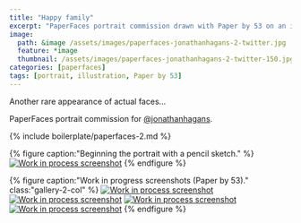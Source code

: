 ```yaml
---
title: "Happy family"
excerpt: "PaperFaces portrait commission drawn with Paper by 53 on an iPad."
image: 
  path: &image /assets/images/paperfaces-jonathanhagans-2-twitter.jpg 
  feature: *image
  thumbnail: /assets/images/paperfaces-jonathanhagans-2-twitter-150.jpg
categories: [paperfaces]
tags: [portrait, illustration, Paper by 53]
---
```


Another rare appearance of actual faces…

PaperFaces portrait commission for <a href="https://twitter.com/jonathanhagans">@jonathanhagans</a>.

{% include boilerplate/paperfaces-2.md %}

{% figure caption:"Beginning the portrait with a pencil sketch." %}
[![Work in process screenshot](/assets/images/paperfaces-jonathanhagans-2-process-1-750.jpg)](/assets/images/paperfaces-jonathanhagans-2-process-1-lg.jpg)
{% endfigure %}

{% figure caption:"Work in progress screenshots (Paper by 53)." class:"gallery-2-col" %}
[![Work in process screenshot](/assets/images/paperfaces-jonathanhagans-2-process-2-600.jpg)](/assets/images/paperfaces-jonathanhagans-2-process-2-lg.jpg)
[![Work in process screenshot](/assets/images/paperfaces-jonathanhagans-2-process-3-600.jpg)](/assets/images/paperfaces-jonathanhagans-2-process-3-lg.jpg)
[![Work in process screenshot](/assets/images/paperfaces-jonathanhagans-2-process-4-600.jpg)](/assets/images/paperfaces-jonathanhagans-2-process-4-lg.jpg)
[![Work in process screenshot](/assets/images/paperfaces-jonathanhagans-2-process-5-600.jpg)](/assets/images/paperfaces-jonathanhagans-2-process-5-lg.jpg)
{% endfigure %}
